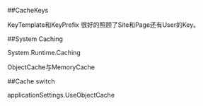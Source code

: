 ﻿##CacheKeys

KeyTemplate和KeyPrefix
很好的照顾了Site和Page还有User的Key。

    
##System Caching

System.Runtime.Caching

ObjectCache与MemoryCache

##Cache switch

applicationSettings.UseObjectCache


